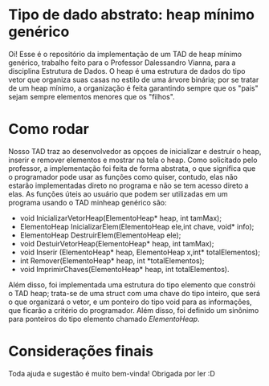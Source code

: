 # Tipo de dado abstrato: heap mínimo genérico

Oi! 
Esse é o repositório da implementação de um TAD de heap mínimo genérico, trabalho feito para o Professor Dalessandro Vianna, para a disciplina Estrutura de Dados. O heap é uma estrutura de dados do tipo vetor que organiza suas casas no estilo de uma árvore binária; por se tratar de um heap mínimo, a organização é feita garantindo sempre que os "pais" sejam sempre elementos menores que os "filhos". 

# Como rodar
Nosso TAD traz ao desenvolvedor as opçoes de inicializar e destruir o heap, inserir e remover elementos e mostrar na tela o heap. Como solicitado pelo professor, a implementação foi feita de forma abstrata, o que significa que o programador pode usar as funções como quiser, contudo, elas não estarão implementadas direto no programa e não se tem acesso direto a elas. As funções úteis ao usuário que podem ser utilizadas em um programa usando o TAD minheap genérico são: 
  - void InicializarVetorHeap(ElementoHeap* heap, int tamMax);
  - ElementoHeap InicializarElem(ElementoHeap ele,int chave, void* info);
  - ElementoHeap DestruirElem(ElementoHeap ele);
  - void DestuirVetorHeap(ElementoHeap* heap, int tamMax);
  - void Inserir (ElementoHeap* heap, ElementoHeap x,int* totalElementos);
  - int Remover(ElementoHeap* heap, int *totalElementos);
  - void ImprimirChaves(ElementoHeap* heap, int totalElementos).
  
  Além disso, foi implementada uma estrutura do tipo elemento que constrói o TAD heap; trata-se de uma struct com uma chave do tipo inteiro, que será o que organizará o vetor, e um ponteiro do tipo void para as informações, que ficarão a critério do programador. Além disso, foi definido um sinônimo para ponteiros do tipo elemento chamado *ElementoHeap*.
  
  # Considerações finais 
  Toda ajuda e sugestão é muito bem-vinda! Obrigada por ler :D 
